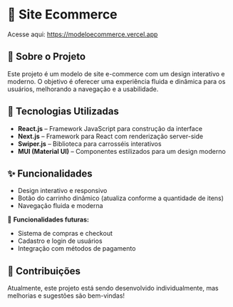 # 🛒 Site Ecommerce  

Acesse aqui: https://modeloecommerce.vercel.app

## 📌 Sobre o Projeto  
Este projeto é um modelo de site e-commerce com um design interativo e moderno.
O objetivo é oferecer uma experiência fluida e dinâmica para os usuários, melhorando a navegação e a usabilidade.  

## 🚀 Tecnologias Utilizadas  
- **React.js** – Framework JavaScript para construção da interface  
- **Next.js** – Framework para React com renderização server-side  
- **Swiper.js** – Biblioteca para carrosséis interativos  
- **MUI (Material UI)** – Componentes estilizados para um design moderno  

## ✨ Funcionalidades  
- Design interativo e responsivo  
- Botão do carrinho dinâmico (atualiza conforme a quantidade de itens)  
- Navegação fluida e moderna  

📌 **Funcionalidades futuras:**  
- Sistema de compras e checkout  
- Cadastro e login de usuários  
- Integração com métodos de pagamento  

## 📌 Contribuições  
Atualmente, este projeto está sendo desenvolvido individualmente, mas melhorias e sugestões são bem-vindas!  
